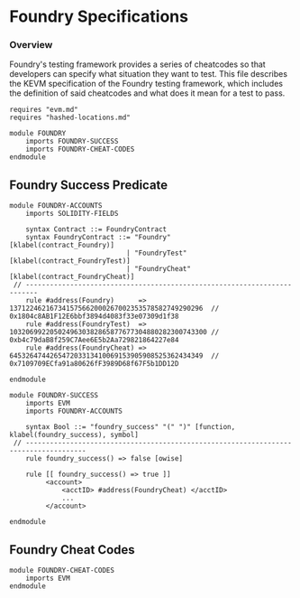 Foundry Specifications
======================

### Overview

Foundry's testing framework provides a series of cheatcodes so that developers can specify what situation they want to test.
This file describes the KEVM specification of the Foundry testing framework, which includes the definition of said cheatcodes and what does it mean for a test to pass.

```k
requires "evm.md"
requires "hashed-locations.md"

module FOUNDRY
    imports FOUNDRY-SUCCESS
    imports FOUNDRY-CHEAT-CODES
endmodule
```

Foundry Success Predicate
-------------------------

```k
module FOUNDRY-ACCOUNTS
    imports SOLIDITY-FIELDS

    syntax Contract ::= FoundryContract
    syntax FoundryContract ::= "Foundry"      [klabel(contract_Foundry)]
                             | "FoundryTest"  [klabel(contract_FoundryTest)]
                             | "FoundryCheat" [klabel(contract_FoundryCheat)]
 // -------------------------------------------------------------------------
    rule #address(Foundry)      => 137122462167341575662000267002353578582749290296  // 0x1804c8AB1F12E6bbf3894d4083f33e07309d1f38
    rule #address(FoundryTest)  => 1032069922050249630382865877677304880282300743300 // 0xb4c79daB8f259C7Aee6E5b2Aa729821864227e84
    rule #address(FoundryCheat) => 645326474426547203313410069153905908525362434349  // 0x7109709ECfa91a80626fF3989D68f67F5b1DD12D

endmodule
```


```k
module FOUNDRY-SUCCESS
    imports EVM
    imports FOUNDRY-ACCOUNTS

    syntax Bool ::= "foundry_success" "(" ")" [function, klabel(foundry_success), symbol]
 // -------------------------------------------------------------------------------------
    rule foundry_success() => false [owise]

    rule [[ foundry_success() => true ]]
         <account>
             <acctID> #address(FoundryCheat) </acctID>
             ...
         </account>

endmodule
```

Foundry Cheat Codes
-------------------

```k
module FOUNDRY-CHEAT-CODES
    imports EVM
endmodule
```

